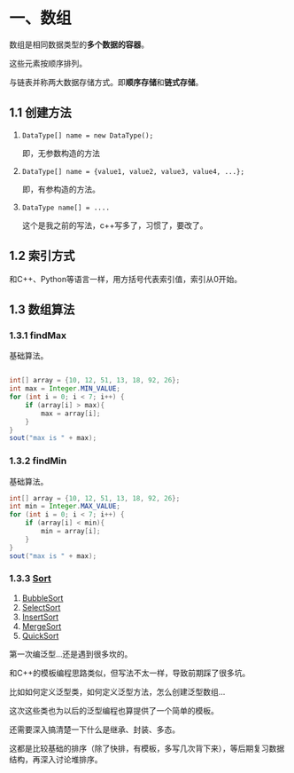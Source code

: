 # 一、数组

数组是相同数据类型的**多个数据的容器**。

这些元素按顺序排列。

与链表并称两大数据存储方式。即**顺序存储**和**链式存储**。

## 1.1 创建方法

1. `DataType[] name = new DataType();`
   
    即，无参数构造的方法
   
2. `DataType[] name = {value1, value2, value3, value4, ...};`

    即，有参构造的方法。
   
3. `DataType name[] = ....`

   这个是我之前的写法，c++写多了，习惯了，要改了。

## 1.2 索引方式

和C++、Python等语言一样，用方括号代表索引值，索引从0开始。

## 1.3 数组算法

### 1.3.1 findMax

基础算法。
```java

int[] array = {10, 12, 51, 13, 18, 92, 26};
int max = Integer.MIN_VALUE;
for (int i = 0; i < 7; i++) {
    if (array[i] > max){
        max = array[i];
    }
}
sout("max is " + max);
```

### 1.3.2 findMin

基础算法。
```java
int[] array = {10, 12, 51, 13, 18, 92, 26};
int min = Integer.MAX_VALUE;
for (int i = 0; i < 7; i++) {
    if (array[i] < min){
        min = array[i];
    }
}
sout("max is " + max);
```

### 1.3.3 [Sort](../10-sort/test/MyTest.java)

1. [BubbleSort](../10-sort/src/sample/java/BubbleSort.java)
2. [SelectSort](../10-sort/src/sample/java/SelectSort.java)
3. [InsertSort](../10-sort/src/sample/java/InsertSort.java)
4. [MergeSort](../10-sort/src/sample/java/MergeSort.java)
5. [QuickSort](../10-sort/src/sample/java/QuickSort.java)
   
第一次编泛型...还是遇到很多坎的。

和C++的模板编程思路类似，但写法不太一样，导致前期踩了很多坑。

比如如何定义泛型类，如何定义泛型方法，怎么创建泛型数组...

这次这些类也为以后的泛型编程也算提供了一个简单的模板。

还需要深入搞清楚一下什么是继承、封装、多态。

这都是比较基础的排序（除了快排，有模板，多写几次背下来），等后期复习数据结构，再深入讨论堆排序。


